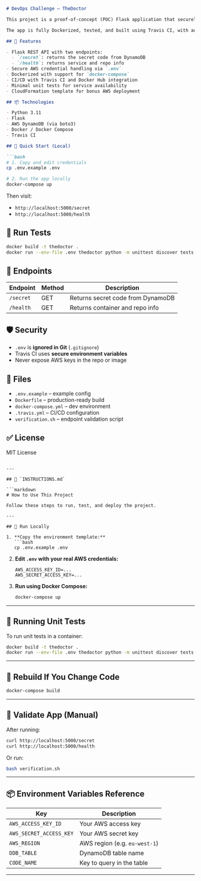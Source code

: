 ````markdown
# DevOps Challenge – TheDoctor

This project is a proof-of-concept (POC) Flask application that securely fetches a `secretCode` value from an AWS DynamoDB table and exposes it via a REST API.

The app is fully Dockerized, tested, and built using Travis CI, with automatic deployment to Docker Hub.

## 🔧 Features

- Flask REST API with two endpoints:
  - `/secret`: returns the secret code from DynamoDB
  - `/health`: returns service and repo info
- Secure AWS credential handling via `.env`
- Dockerized with support for `docker-compose`
- CI/CD with Travis CI and Docker Hub integration
- Minimal unit tests for service availability
- CloudFormation template for bonus AWS deployment

## 📦 Technologies

- Python 3.11
- Flask
- AWS DynamoDB (via boto3)
- Docker / Docker Compose
- Travis CI

## 🚀 Quick Start (Local)

```bash
# 1. Copy and edit credentials
cp .env.example .env

# 2. Run the app locally
docker-compose up
````

Then visit:

* `http://localhost:5000/secret`
* `http://localhost:5000/health`

## 🧪 Run Tests

```bash
docker build -t thedoctor .
docker run --env-file .env thedoctor python -m unittest discover tests
```

## 📜 Endpoints

| Endpoint  | Method | Description                       |
| --------- | ------ | --------------------------------- |
| `/secret` | GET    | Returns secret code from DynamoDB |
| `/health` | GET    | Returns container and repo info   |

## 🛡️ Security

* `.env` is **ignored in Git** (`.gitignore`)
* Travis CI uses **secure environment variables**
* Never expose AWS keys in the repo or image

## 📄 Files

* `.env.example` – example config
* `Dockerfile` – production-ready build
* `docker-compose.yml` – dev environment
* `.travis.yml` – CI/CD configuration
* `verification.sh` – endpoint validation script

## ✅ License

MIT License

````

---

## 📄 `INSTRUCTIONS.md`

```markdown
# How to Use This Project

Follow these steps to run, test, and deploy the project.

---

## 🚀 Run Locally

1. **Copy the environment template:**
   ```bash
   cp .env.example .env
````

2. **Edit `.env` with your real AWS credentials:**

   ```env
   AWS_ACCESS_KEY_ID=...
   AWS_SECRET_ACCESS_KEY=...
   ```

3. **Run using Docker Compose:**

   ```bash
   docker-compose up
   ```

---

## 🧪 Running Unit Tests

To run unit tests in a container:

```bash
docker build -t thedoctor .
docker run --env-file .env thedoctor python -m unittest discover tests
```

---

## 🔁 Rebuild If You Change Code

```bash
docker-compose build
```

---

## 🧪 Validate App (Manual)

After running:

```bash
curl http://localhost:5000/secret
curl http://localhost:5000/health
```

Or run:

```bash
bash verification.sh
```

---

## 📦 Environment Variables Reference

| Key                     | Description                   |
| ----------------------- | ----------------------------- |
| `AWS_ACCESS_KEY_ID`     | Your AWS access key           |
| `AWS_SECRET_ACCESS_KEY` | Your AWS secret key           |
| `AWS_REGION`            | AWS region (e.g. `eu-west-1`) |
| `DDB_TABLE`             | DynamoDB table name           |
| `CODE_NAME`             | Key to query in the table     |

---